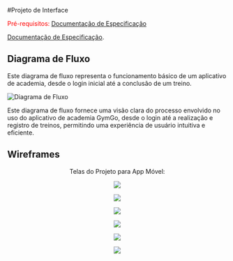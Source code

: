 
#Projeto de Interface

<span style="color:red">Pré-requisitos: <a href="2-Especificação do Projeto.md"> Documentação de Especificação</a></span>

 <a href="2-Especificação do Projeto.md"> Documentação de Especificação</a>.

## Diagrama de Fluxo

Este diagrama de fluxo representa o funcionamento básico de um aplicativo de academia, desde o login inicial até a conclusão de um treino. 

![Diagrama de Fluxo](img/Diagrama-de-Fluxo.png)


Este diagrama de fluxo fornece uma visão clara do processo envolvido no uso do aplicativo de academia GymGo, desde o login até a realização e registro de treinos, permitindo uma experiência de usuário intuitiva e eficiente.

## Wireframes

<p align="center">
Telas do Projeto para App Móvel:
</p>

<p align="center">
      
   <img src="https://github.com/ICEI-PUC-Minas-PMV-ADS/pmv-ads-2024-1-e4-proj-infra-t1-pmv-ads-2024-1-e4-projgym/blob/main/docs/img/Login.png">

</p>

<p align="center">
 
   <img src="https://github.com/ICEI-PUC-Minas-PMV-ADS/pmv-ads-2024-1-e4-proj-infra-t1-pmv-ads-2024-1-e4-projgym/blob/main/docs/img/Sign%20Up.png">
</p>

<p align="center">
 
   <img src="https://github.com/ICEI-PUC-Minas-PMV-ADS/pmv-ads-2024-1-e4-proj-infra-t1-pmv-ads-2024-1-e4-projgym/blob/main/docs/img/Home.png">
   
</p>

<p align="center">
 
   <img src="https://github.com/ICEI-PUC-Minas-PMV-ADS/pmv-ads-2024-1-e4-proj-infra-t1-pmv-ads-2024-1-e4-projgym/blob/main/docs/img/Exercise.png">
   
</p>

<p align="center">
 
   <img src="https://github.com/ICEI-PUC-Minas-PMV-ADS/pmv-ads-2024-1-e4-proj-infra-t1-pmv-ads-2024-1-e4-projgym/blob/main/docs/img/History.png">
</p>

<p align="center">
 
   <img src="https://github.com/ICEI-PUC-Minas-PMV-ADS/pmv-ads-2024-1-e4-proj-infra-t1-pmv-ads-2024-1-e4-projgym/blob/main/docs/img/Profile.png">
</p>
